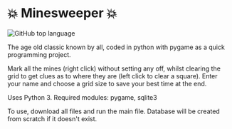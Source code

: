 # :boom: Minesweeper :boom:
![GitHub top language](https://img.shields.io/github/languages/top/JamesHarcourt7/minesweeper?style=flat-square)

The age old classic known by all, coded in python with pygame as a quick programming project.

Mark all the mines (right click) without setting any off, whilst clearing the grid to get clues as to where they are (left click to clear a square). Enter your name and choose a grid size to save your best time at the end.

Uses Python 3.
Required modules: pygame, sqlite3

To use, download all files and run the main file. Database will be created from scratch if it doesn't exist.
